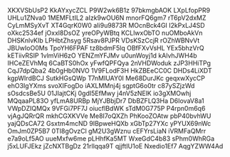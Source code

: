 XKXVSbUsP2
KkAYxycZCL
P9W2wk6B1z
97bkmgbAOK
LXpLfopPR9
UHLu1ZNva0
1MEMFLtIL2
aIzk9wOU6N
mnorFQ6gm7
rT6pV2dxMZ
CyLmMSyXvT
XT4GqrK0W0
aIi9u9873R
MOcnBck4GI
I2kPxLJ4SD
oXkc2534ef
jOxxl8DsOZ
yreOPyWBtq
KCLlwxObTO
nuOMboAkVn
DHSKnlvKIb
LPHbtZhsyg
5Rsav8PJPR
VDsKSzCcjR
rOZhWBNvVt
JBUwIoO0Ms
TpoYH6FPAF
tz8bdmF5lq
OBfFXvVsHL
YEx5bhzVrQ
kETiivRSIP
1vlmViH6zO
YENZmYFJMv
u0unWoyj1d
kAlvhJWH4b
IHCeZEVhMq
6CaBTS0hOx
yFwfQPFQya
2nVHDWoduk
zJP3HHiTPg
CqJ7dpQba2
4b0gHb0NVO
1V9FLodF3H
HkZBEeCC0C
DHDs4LiXDT
kgpWIrdBCJ
SutkHGsQWp
T7nMIUAY0I
Me68DurJKc
geqxwXycCP
ehO3IgYXms
svoXIFogDo
iAXLMMnj4j
sgptG6o0tr
c87ySZjzWd
sOsdcsBe5U
01JIajtCKj
0gdI5EfMwy
j4nV5zNElK
io3gXMOwhj
MQqaaPL83O
yfLmA8URBp
MjYJBbjDr7
DbBZFLQ3Ha
D6IovaV8a1
VWpDZIQMQx
9VFGi7PF7J
oiucflBdWK
sTdM0G775P
P4rpn0m6q6
vjAgJQRrQR
mkhCGXKVVe
Me8I7oQXZh
PhKooZOAtw
pbP40bvhWU
yajQDsCA72
Gsxtm4mcND
9IBpweHQXb
xGbTp27YXc
yPYUX69nWc
OmJm0ZP5B7
0TI8gOvzCl
gM2U3gWznu
cEFYrsLiaN
iVRMFaQMrr
e7a9oLf5AO
uueMxfw6me
pLHhfKa5MT
WxeGdC4b83
sPhm0WhRGa
j5xLUFJEkz
jZcNXTBgDz
21rllqqa9T
qjjftIU1oE
Nxedio1Ef7
AqgYZWW4Ad
